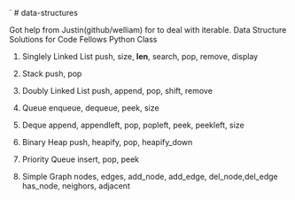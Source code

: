 `   # data-structures

Got help from Justin(github/welliam) for to deal with iterable. 
Data Structure Solutions for Code Fellows Python Class

1. Singlely Linked List
push, size, __len__, search, pop, remove, display

2. Stack
push, pop

3. Doubly Linked List
push, append, pop, shift, remove

4. Queue
enqueue, dequeue, peek, size

5. Deque
append, appendleft, pop, popleft, peek, peekleft, size

6. Binary Heap
push, heapify, pop, heapify_down

7. Priority Queue
insert, pop, peek

8. Simple Graph
nodes, edges, add_node, add_edge, del_node,del_edge
has_node, neighors, adjacent
